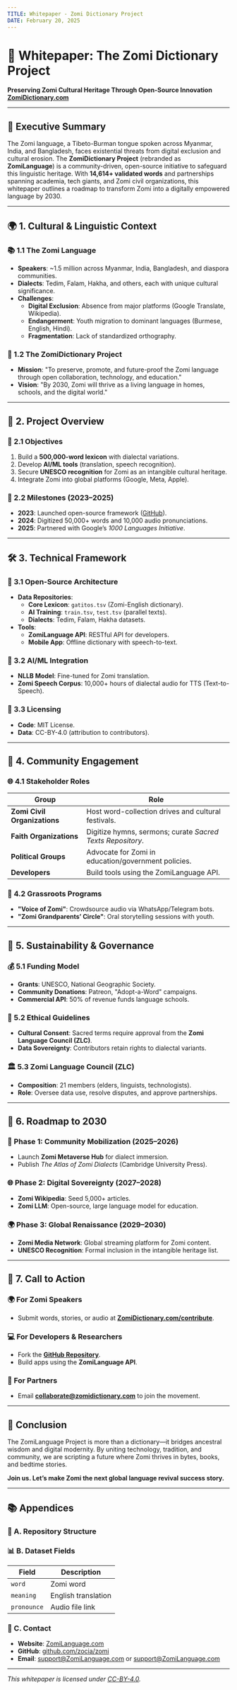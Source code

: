 ```yaml
---
TITLE: Whitepaper - Zomi Dictionary Project
DATE: February 20, 2025
---
```


# 📜 Whitepaper: The Zomi Dictionary Project  
**Preserving Zomi Cultural Heritage Through Open-Source Innovation**  
**[ZomiDictionary.com](https://ZomiDictionary.com)**  

---

## 📰 Executive Summary  
The Zomi language, a Tibeto-Burman tongue spoken across Myanmar, India, and Bangladesh, faces existential threats from digital exclusion and cultural erosion. The **ZomiDictionary Project** (rebranded as **ZomiLanguage**) is a community-driven, open-source initiative to safeguard this linguistic heritage. With **14,614+ validated words** and partnerships spanning academia, tech giants, and Zomi civil organizations, this whitepaper outlines a roadmap to transform Zomi into a digitally empowered language by 2030.  

---

## 🌍 1. Cultural & Linguistic Context  
### 📚 1.1 The Zomi Language  
- **Speakers**: ~1.5 million across Myanmar, India, Bangladesh, and diaspora communities.  
- **Dialects**: Tedim, Falam, Hakha, and others, each with unique cultural significance.  
- **Challenges**:  
  - **Digital Exclusion**: Absence from major platforms (Google Translate, Wikipedia).  
  - **Endangerment**: Youth migration to dominant languages (Burmese, English, Hindi).  
  - **Fragmentation**: Lack of standardized orthography.  

### 🌟 1.2 The ZomiDictionary Project  
- **Mission**: "To preserve, promote, and future-proof the Zomi language through open collaboration, technology, and education."  
- **Vision**: "By 2030, Zomi will thrive as a living language in homes, schools, and the digital world."  

---

## 🚀 2. Project Overview  
### 🎯 2.1 Objectives  
1. Build a **500,000-word lexicon** with dialectal variations.  
2. Develop **AI/ML tools** (translation, speech recognition).  
3. Secure **UNESCO recognition** for Zomi as an intangible cultural heritage.  
4. Integrate Zomi into global platforms (Google, Meta, Apple).  

### 📅 2.2 Milestones (2023–2025)  
- **2023**: Launched open-source framework ([GitHub](https://github.com/ZomiLanguage)).  
- **2024**: Digitized 50,000+ words and 10,000 audio pronunciations.  
- **2025**: Partnered with Google’s *1000 Languages Initiative*.  

---

## 🛠️ 3. Technical Framework  
### 🔧 3.1 Open-Source Architecture  
- **Data Repositories**:  
  - **Core Lexicon**: `gatitos.tsv` (Zomi-English dictionary).  
  - **AI Training**: `train.tsv`, `test.tsv` (parallel texts).  
  - **Dialects**: Tedim, Falam, Hakha datasets.  
- **Tools**:  
  - **ZomiLanguage API**: RESTful API for developers.  
  - **Mobile App**: Offline dictionary with speech-to-text.  

### 🤖 3.2 AI/ML Integration  
- **NLLB Model**: Fine-tuned for Zomi translation.  
- **Zomi Speech Corpus**: 10,000+ hours of dialectal audio for TTS (Text-to-Speech).  

### 📜 3.3 Licensing  
- **Code**: MIT License.  
- **Data**: CC-BY-4.0 (attribution to contributors).  

---

## 👥 4. Community Engagement  
### 🌐 4.1 Stakeholder Roles  
| **Group**                     | **Role**                                                                 |  
|-------------------------------|-------------------------------------------------------------------------|  
| **Zomi Civil Organizations** | Host word-collection drives and cultural festivals.                        |  
| **Faith Organizations**       | Digitize hymns, sermons; curate *Sacred Texts Repository*.              |  
| **Political Groups**          | Advocate for Zomi in education/government policies.                     |  
| **Developers**                | Build tools using the ZomiLanguage API.                                 |  

### 📢 4.2 Grassroots Programs  
- **"Voice of Zomi"**: Crowdsource audio via WhatsApp/Telegram bots.  
- **"Zomi Grandparents’ Circle"**: Oral storytelling sessions with youth.  

---

## 🌱 5. Sustainability & Governance  
### 💰 5.1 Funding Model  
- **Grants**: UNESCO, National Geographic Society.  
- **Community Donations**: Patreon, "Adopt-a-Word" campaigns.  
- **Commercial API**: 50% of revenue funds language schools.  

### 📜 5.2 Ethical Guidelines  
- **Cultural Consent**: Sacred terms require approval from the **Zomi Language Council (ZLC)**.  
- **Data Sovereignty**: Contributors retain rights to dialectal variants.  

### 🏛️ 5.3 Zomi Language Council (ZLC)  
- **Composition**: 21 members (elders, linguists, technologists).  
- **Role**: Oversee data use, resolve disputes, and approve partnerships.  

---

## 📅 6. Roadmap to 2030  
### 🔄 Phase 1: Community Mobilization (2025–2026)  
- Launch **Zomi Metaverse Hub** for dialect immersion.  
- Publish *The Atlas of Zomi Dialects* (Cambridge University Press).  

### 🌐 Phase 2: Digital Sovereignty (2027–2028)  
- **Zomi Wikipedia**: Seed 5,000+ articles.  
- **Zomi LLM**: Open-source, large language model for education.  

### 🌍 Phase 3: Global Renaissance (2029–2030)  
- **Zomi Media Network**: Global streaming platform for Zomi content.  
- **UNESCO Recognition**: Formal inclusion in the intangible heritage list.  

---

## 📢 7. Call to Action  
### 🌍 For Zomi Speakers  
- Submit words, stories, or audio at **[ZomiDictionary.com/contribute](https://ZomiDictionary.com/contribute)**.  

### 💻 For Developers & Researchers  
- Fork the **[GitHub Repository](https://github.com/ZomiLanguage)**.  
- Build apps using the **ZomiLanguage API**.  

### 🤝 For Partners  
- Email **collaborate@zomidictionary.com** to join the movement.  

---

## 📝 Conclusion  
The ZomiLanguage Project is more than a dictionary—it bridges ancestral wisdom and digital modernity. By uniting technology, tradition, and community, we are scripting a future where Zomi thrives in bytes, books, and bedtime stories.  

**Join us. Let’s make Zomi the next global language revival success story.**  

---

## 📚 Appendices  
### 📁 A. Repository Structure  

### 📊 B. Dataset Fields  
| Field             | Description                          |
|-------------------|--------------------------------------|
| `word`            | Zomi word                            |
| `meaning`         | English translation                  |
| `pronounce`       | Audio file link                      |

### 📧 C. Contact  
- **Website**: [ZomiLanguage.com](https://ZomiLanguage.com)  
- **GitHub**: [github.com/zocia/zomi](https://github.com/zocia/zomi)  
- **Email**: support@ZomiLanguage.com or support@ZomiLanguage.com

---

*This whitepaper is licensed under [CC-BY-4.0](https://creativecommons.org/licenses/by/4.0/).*  
